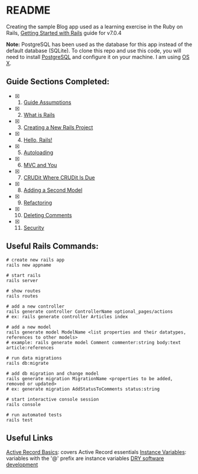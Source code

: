 # README

Creating the sample Blog app used as a learning exercise in the  Ruby on Rails, [Getting Started with Rails](https://guides.rubyonrails.org/getting_started.html) guide for v7.0.4

**Note:** PostgreSQL has been used as the database for this app instead of the default database (SQLite). To clone this repo and use this code, you will need to install [PostgreSQL](https://www.postgresql.org/download/) and configure it on your machine. I am using [OS X](https://www.digitalocean.com/community/tutorials/how-to-use-postgresql-with-your-ruby-on-rails-application-on-macos).

## Guide Sections Completed:

- [x] 1. [Guide Assumptions](https://guides.rubyonrails.org/getting_started.html#guide-assumptions)
- [x] 2. [What is Rails](https://guides.rubyonrails.org/getting_started.html#what-is-rails-questionmark)
- [x] 3. [Creating a New Rails Project](https://guides.rubyonrails.org/getting_started.html#creating-a-new-rails-project)
- [x] 4. [Hello, Rails!](https://guides.rubyonrails.org/getting_started.html#hello-rails-bang)
- [x] 5. [Autoloading](https://guides.rubyonrails.org/getting_started.html#autoloading)
- [x] 6. [MVC and You](https://guides.rubyonrails.org/getting_started.html#mvc-and-you)
- [x] 7. [CRUDit Where CRUDit Is Due](https://guides.rubyonrails.org/getting_started.html#crudit-where-crudit-is-due)
- [x] 8. [Adding a Second Model](https://guides.rubyonrails.org/getting_started.html#adding-a-second-model)
- [x] 9. [Refactoring](https://guides.rubyonrails.org/getting_started.html#refactoring)
- [x] 10. [Deleting Comments](https://guides.rubyonrails.org/getting_started.html#deleting-comments)
- [x] 11. [Security](https://guides.rubyonrails.org/getting_started.html#security)

## Useful Rails Commands:
```
# create new rails app
rails new appname

# start rails
rails server

# show routes
rails routes

# add a new controller
rails generate controller ControllerName optional_pages/actions
# ex: rails generate controller Articles index

# add a new model
rails generate model ModelName <list properties and their datatypes, references to other models>
# example: rails generate model Comment commenter:string body:text article:references

# run data migrations
rails db:migrate

# add db migration and change model
rails generate migration MigrationName <properties to be added, removed or updated>
# ex: generate migration AddStatusToComments status:string

# start interactive console session
rails console

# run automated tests
rails test
```

## Useful Links

[Active Record Basics](https://guides.rubyonrails.org/active_record_basics.html): covers Active Record essentials
[Instance Variables](https://www.rubyguides.com/2019/07/ruby-instance-variables/): variables with the '@' prefix are instance variables
[DRY software development](https://medium.com/0xcode/dry-dont-repeat-yourself-avoiding-redundancy-in-software-programming-e264ec97276e)


